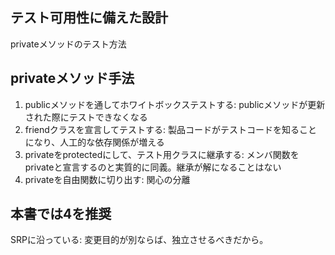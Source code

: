 ## テスト可用性に備えた設計
privateメソッドのテスト方法

## privateメソッド手法
1. publicメソッドを通してホワイトボックステストする: publicメソッドが更新された際にテストできなくなる
2. friendクラスを宣言してテストする: 製品コードがテストコードを知ることになり、人工的な依存関係が増える
3. privateをprotectedにして、テスト用クラスに継承する: メンバ関数をprivateと宣言するのと実質的に同義。継承が解になることはない
4. privateを自由関数に切り出す: 関心の分離

## 本書では4を推奨
SRPに沿っている: 変更目的が別ならば、独立させるべきだから。
